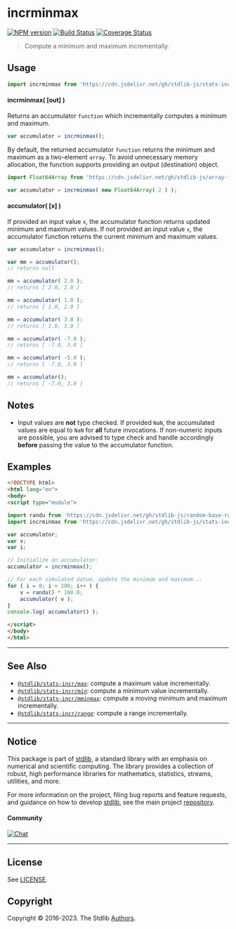 <!--

@license Apache-2.0

Copyright (c) 2018 The Stdlib Authors.

Licensed under the Apache License, Version 2.0 (the "License");
you may not use this file except in compliance with the License.
You may obtain a copy of the License at

   http://www.apache.org/licenses/LICENSE-2.0

Unless required by applicable law or agreed to in writing, software
distributed under the License is distributed on an "AS IS" BASIS,
WITHOUT WARRANTIES OR CONDITIONS OF ANY KIND, either express or implied.
See the License for the specific language governing permissions and
limitations under the License.

-->

# incrminmax

[![NPM version][npm-image]][npm-url] [![Build Status][test-image]][test-url] [![Coverage Status][coverage-image]][coverage-url] <!-- [![dependencies][dependencies-image]][dependencies-url] -->

> Compute a minimum and maximum incrementally.



<section class="usage">

## Usage

```javascript
import incrminmax from 'https://cdn.jsdelivr.net/gh/stdlib-js/stats-incr-minmax@esm/index.mjs';
```

#### incrminmax( \[out] )

Returns an accumulator `function` which incrementally computes a minimum and maximum.

```javascript
var accumulator = incrminmax();
```

By default, the returned accumulator `function` returns the minimum and maximum as a two-element `array`. To avoid unnecessary memory allocation, the function supports providing an output (destination) object.

```javascript
import Float64Array from 'https://cdn.jsdelivr.net/gh/stdlib-js/array-float64@esm/index.mjs';

var accumulator = incrminmax( new Float64Array( 2 ) );
```

#### accumulator( \[x] )

If provided an input value `x`, the accumulator function returns updated minimum and maximum values. If not provided an input value `x`, the accumulator function returns the current minimum and maximum values.

```javascript
var accumulator = incrminmax();

var mm = accumulator();
// returns null

mm = accumulator( 2.0 );
// returns [ 2.0, 2.0 ]

mm = accumulator( 1.0 );
// returns [ 1.0, 2.0 ]

mm = accumulator( 3.0 );
// returns [ 1.0, 3.0 ]

mm = accumulator( -7.0 );
// returns [ -7.0, 3.0 ]

mm = accumulator( -5.0 );
// returns [ -7.0, 3.0 ]

mm = accumulator();
// returns [ -7.0, 3.0 ]
```

</section>

<!-- /.usage -->

<section class="notes">

## Notes

-   Input values are **not** type checked. If provided `NaN`, the accumulated values are equal to `NaN` for **all** future invocations. If non-numeric inputs are possible, you are advised to type check and handle accordingly **before** passing the value to the accumulator function.

</section>

<!-- /.notes -->

<section class="examples">

## Examples

<!-- eslint no-undef: "error" -->

```html
<!DOCTYPE html>
<html lang="en">
<body>
<script type="module">

import randu from 'https://cdn.jsdelivr.net/gh/stdlib-js/random-base-randu@esm/index.mjs';
import incrminmax from 'https://cdn.jsdelivr.net/gh/stdlib-js/stats-incr-minmax@esm/index.mjs';

var accumulator;
var v;
var i;

// Initialize an accumulator:
accumulator = incrminmax();

// For each simulated datum, update the minimum and maximum...
for ( i = 0; i < 100; i++ ) {
    v = randu() * 100.0;
    accumulator( v );
}
console.log( accumulator() );

</script>
</body>
</html>
```

</section>

<!-- /.examples -->

<!-- Section for related `stdlib` packages. Do not manually edit this section, as it is automatically populated. -->

<section class="related">

* * *

## See Also

-   <span class="package-name">[`@stdlib/stats-incr/max`][@stdlib/stats/incr/max]</span><span class="delimiter">: </span><span class="description">compute a maximum value incrementally.</span>
-   <span class="package-name">[`@stdlib/stats-incr/min`][@stdlib/stats/incr/min]</span><span class="delimiter">: </span><span class="description">compute a minimum value incrementally.</span>
-   <span class="package-name">[`@stdlib/stats-incr/mminmax`][@stdlib/stats/incr/mminmax]</span><span class="delimiter">: </span><span class="description">compute a moving minimum and maximum incrementally.</span>
-   <span class="package-name">[`@stdlib/stats-incr/range`][@stdlib/stats/incr/range]</span><span class="delimiter">: </span><span class="description">compute a range incrementally.</span>

</section>

<!-- /.related -->

<!-- Section for all links. Make sure to keep an empty line after the `section` element and another before the `/section` close. -->


<section class="main-repo" >

* * *

## Notice

This package is part of [stdlib][stdlib], a standard library with an emphasis on numerical and scientific computing. The library provides a collection of robust, high performance libraries for mathematics, statistics, streams, utilities, and more.

For more information on the project, filing bug reports and feature requests, and guidance on how to develop [stdlib][stdlib], see the main project [repository][stdlib].

#### Community

[![Chat][chat-image]][chat-url]

---

## License

See [LICENSE][stdlib-license].


## Copyright

Copyright &copy; 2016-2023. The Stdlib [Authors][stdlib-authors].

</section>

<!-- /.stdlib -->

<!-- Section for all links. Make sure to keep an empty line after the `section` element and another before the `/section` close. -->

<section class="links">

[npm-image]: http://img.shields.io/npm/v/@stdlib/stats-incr-minmax.svg
[npm-url]: https://npmjs.org/package/@stdlib/stats-incr-minmax

[test-image]: https://github.com/stdlib-js/stats-incr-minmax/actions/workflows/test.yml/badge.svg?branch=main
[test-url]: https://github.com/stdlib-js/stats-incr-minmax/actions/workflows/test.yml?query=branch:main

[coverage-image]: https://img.shields.io/codecov/c/github/stdlib-js/stats-incr-minmax/main.svg
[coverage-url]: https://codecov.io/github/stdlib-js/stats-incr-minmax?branch=main

<!--

[dependencies-image]: https://img.shields.io/david/stdlib-js/stats-incr-minmax.svg
[dependencies-url]: https://david-dm.org/stdlib-js/stats-incr-minmax/main

-->

[chat-image]: https://img.shields.io/gitter/room/stdlib-js/stdlib.svg
[chat-url]: https://app.gitter.im/#/room/#stdlib-js_stdlib:gitter.im

[stdlib]: https://github.com/stdlib-js/stdlib

[stdlib-authors]: https://github.com/stdlib-js/stdlib/graphs/contributors

[umd]: https://github.com/umdjs/umd
[es-module]: https://developer.mozilla.org/en-US/docs/Web/JavaScript/Guide/Modules

[deno-url]: https://github.com/stdlib-js/stats-incr-minmax/tree/deno
[umd-url]: https://github.com/stdlib-js/stats-incr-minmax/tree/umd
[esm-url]: https://github.com/stdlib-js/stats-incr-minmax/tree/esm
[branches-url]: https://github.com/stdlib-js/stats-incr-minmax/blob/main/branches.md

[stdlib-license]: https://raw.githubusercontent.com/stdlib-js/stats-incr-minmax/main/LICENSE

<!-- <related-links> -->

[@stdlib/stats/incr/max]: https://github.com/stdlib-js/stats-incr-max/tree/esm

[@stdlib/stats/incr/min]: https://github.com/stdlib-js/stats-incr-min/tree/esm

[@stdlib/stats/incr/mminmax]: https://github.com/stdlib-js/stats-incr-mminmax/tree/esm

[@stdlib/stats/incr/range]: https://github.com/stdlib-js/stats-incr-range/tree/esm

<!-- </related-links> -->

</section>

<!-- /.links -->
